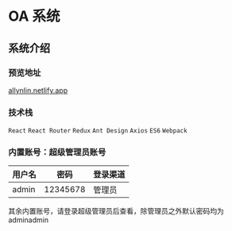 # OA 系统

## 系统介绍

### 预览地址

[allynlin.netlify.app](allynlin.netlify.app)

### 技术栈

`React` `React Router` `Redux` `Ant Design` `Axios` `ES6` `Webpack`

### 内置账号：超级管理员账号

| 用户名   | 密码       | 登录渠道 |
|-------|----------|------|
| admin | 12345678 | 管理员  |

其余内置账号，请登录超级管理员后查看，除管理员之外默认密码均为 adminadmin
